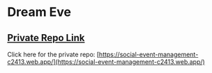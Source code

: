 # Dream Eve

## [ Private Repo Link](https://social-event-management-c2413.web.app/)

Click here for the private repo: [https://social-event-management-c2413.web.app/](https://social-event-management-c2413.web.app/)

